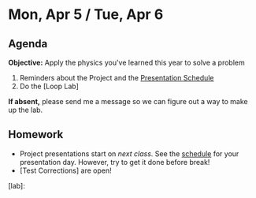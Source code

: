 Mon, Apr 5 / Tue, Apr 6
==================  
  
Agenda  
---------  
**Objective:** Apply the physics you've learned this year to solve  a problem

1. Reminders about the Project and the [Presentation Schedule][sched]
2. Do the [Loop Lab]

**If absent,** please send me a message so we can figure out a way to make up the lab.
<!--
**If absent**: Please join us on Zoom

> [Link](https://us02web.zoom.us/j/89652361206?pwd=L3ZYQzBGNitFK0J6K1M4Nk1iM1dYQT09)  
> Time: 8:00am Fri, 1:25pm Fri, 8:00am Mon
> Meeting ID: 896 5236 1206  
> Passcode: J5ePse 
-->

Homework   
-------------  
- Project presentations start on *next class*.  See the [schedule][sched] for your presentation day.	However, try to get it done before break!
- [Test Corrections] are open!

[sched]: https://avoncsc-my.sharepoint.com/:x:/g/personal/zjrohrbach_avon-schools_org/EVMXHFfIjQJDml8sDSyMeYsBLcV4ZCg-pDrGaicpsu_iBQ?e=RfXTgy
[correct]: https://avon.schoology.com/assignment/4835376289/
[lab]:
<!--stackedit_data:
eyJoaXN0b3J5IjpbMTE5MzY4NjAyNiwtMTc5ODEwMTY2LC0xND
U4Njg5NTYyLC05MTc5Mjg0MjIsLTEyNDI1MjY2MTMsLTU1NDI4
MTM5NCwxOTU5MzYzMzYxLDI4MzM0NDk4NiwtMTY2MzY5MDA1Mi
wxNzcwMDQ1NDMyLDY5NjkwMzkwOSwxNTU4MjE2MjUwLC0xNzkw
MTYyNDM1LDQ5MTYxMzkwMiwzODAxMjQ4ODksLTM0MDcwNjI3Ny
wtMTYxNjA0NTI3NSw4NzgzMzg2MDYsLTE0Nzg3MTQwNTksMTY2
NjU5MTE5NV19
-->